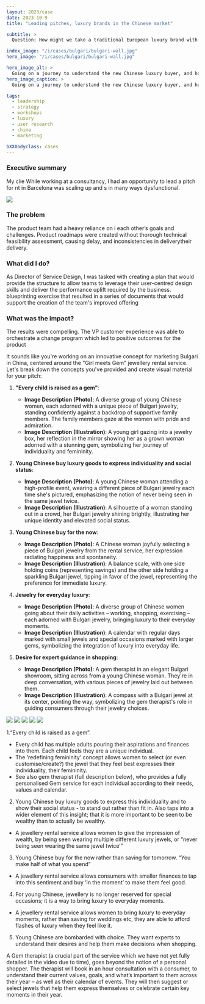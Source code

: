 ```yaml
---
layout: 2023/case
date: 2023-10-9
title: "Leading pitches, luxury brands in the Chinese market"

subtitle: >
  Question: How might we take a traditional European luxury brand with a decades-old narrative centred on the resonant imagery of Italy and the popular culture of decadent Mediterranean 1960s into a new market, leveraging the history, keepping the edge, but resonating with new buyers from a different cultural background?

index_image: "/i/cases/bulgari/bulgari-wall.jpg"
hero_image: "/i/cases/bulgari/bulgari-wall.jpg"

hero_image_alt: >
  Going on a journey to understand the new Chinese luxury buyer, and how legacy European brands can build relevance with them
hero_image_caption: >
  Going on a journey to understand the new Chinese luxury buyer, and how legacy European brands can build relevance with them.

tags: 
  - leadership
  - strategy
  - workshops
  - luxury
  - user research
  - china
  - marketing

bXXXodyclass: cases
---
```


### Executive summary 

My clie While working at a consultancy, I had an opportunity to lead a pitch for nt in Barcelona was scaling up and s in many ways dysfunctional.

![](/i/cases/jctf/prod-CPO-map.png)

### The problem 

The product team had a heavy reliance on i each other’s goals and challenges. Product roadmaps were created without thorough technical feasibility assessment, causing delay, and inconsistencies in deliverytheir delivery.

### What did I do?

As Director of Service Design, I was tasked with creating a plan that would provide the structure to allow teams to leverage their user-centred design skills and deliver the performance uplift required by the business.
blueprinting exercise that resulted in a series of documents that would support the creation of the team's improved offering

### What was the impact?

The results were compelling. The VP customer experience was able to orchestrate a change program which led to positive outcomes for the product 


It sounds like you're working on an innovative concept for marketing Bulgari in China, centered around the "Girl meets Gem" jewellery rental service. Let's break down the concepts you've provided and create visual material for your pitch:

1. **"Every child is raised as a gem"**:
   - **Image Description (Photo)**: A diverse group of young Chinese women, each adorned with a unique piece of Bulgari jewelry, standing confidently against a backdrop of supportive family members. The family members gaze at the women with pride and admiration.
   - **Image Description (Illustration)**: A young girl gazing into a jewelry box, her reflection in the mirror showing her as a grown woman adorned with a stunning gem, symbolizing her journey of individuality and femininity.

2. **Young Chinese buy luxury goods to express individuality and social status**:
   - **Image Description (Photo)**: A young Chinese woman attending a high-profile event, wearing a different piece of Bulgari jewelry each time she's pictured, emphasizing the notion of never being seen in the same jewel twice.
   - **Image Description (Illustration)**: A silhouette of a woman standing out in a crowd, her Bulgari jewelry shining brightly, illustrating her unique identity and elevated social status.

3. **Young Chinese buy for the now**:
   - **Image Description (Photo)**: A Chinese woman joyfully selecting a piece of Bulgari jewelry from the rental service, her expression radiating happiness and spontaneity.
   - **Image Description (Illustration)**: A balance scale, with one side holding coins (representing savings) and the other side holding a sparkling Bulgari jewel, tipping in favor of the jewel, representing the preference for immediate luxury.

4. **Jewelry for everyday luxury**:
   - **Image Description (Photo)**: A diverse group of Chinese women going about their daily activities – working, shopping, exercising – each adorned with Bulgari jewelry, bringing luxury to their everyday moments.
   - **Image Description (Illustration)**: A calendar with regular days marked with small jewels and special occasions marked with larger gems, symbolizing the integration of luxury into everyday life.

5. **Desire for expert guidance in shopping**:
   - **Image Description (Photo)**: A gem therapist in an elegant Bulgari showroom, sitting across from a young Chinese woman. They're in deep conversation, with various pieces of jewelry laid out between them.
   - **Image Description (Illustration)**: A compass with a Bulgari jewel at its center, pointing the way, symbolizing the gem therapist's role in guiding consumers through their jewelry choices.


![](/i/cases/bulgari/Daily-life-all_adorned.png)
![](/i/cases/bulgari/Gem-therapist.png)
![](/i/cases/bulgari/Lavish-event-spotlight-woman.png)
![](/i/cases/bulgari/Woman-pauses-in-front-of-store.png)
![](/i/cases/bulgari/Young-girl-looks.png)


1.“Every child is raised as a gem”. 
- Every child has multiple adults pouring their aspirations and finances into them. Each child feels they are a unique individual. 
- The ‘redefining femininity’ concept allows women to select (or even customise/create?) the jewel that they feel best expresses their individuality, their femininity. 
- See also gem therapist (full description below), who provides a fully personalised Gem service for each individual according to their needs, values and calendar.
2. Young Chinese buy luxury goods to express this individuality and to show their social status - to stand out rather than fit in.
Also taps into a wider element of this insight; that it is more important to be seen to be wealthy than to actually be wealthy. 
- A jewellery rental service allows women to give the impression of wealth, by being seen wearing multiple different luxury jewels, or “never being seen wearing the same jewel twice’” 
3. Young Chinese buy for the now rather than saving for tomorrow. “You make half of what you spend” 
- A jewellery rental service allows consumers with smaller finances to tap into this sentiment and buy ‘in the moment’ to make them feel good. 
4. For young Chinese, jewellery is no longer reserved for special occasions; it is a way to bring luxury to everyday moments. 
  - A jewellery rental service allows women to bring luxury to everyday moments, rather than saving for weddings etc, they are able to afford flashes of luxury when they feel like it. 
5. Young Chinese are bombarded with choice. They want experts to understand their desires and help them make decisions when shopping. 

A Gem therapist (a crucial part of the service which we have not yet fully detailed in the video due to time), goes beyond the notion of a personal shopper. The therapist will book in an hour consultation with a consumer, to understand their current values, goals, and what’s important to them across their year – as well as their calendar of events. They will then suggest or select jewels that help them express themselves or celebrate certain key moments in their year.



